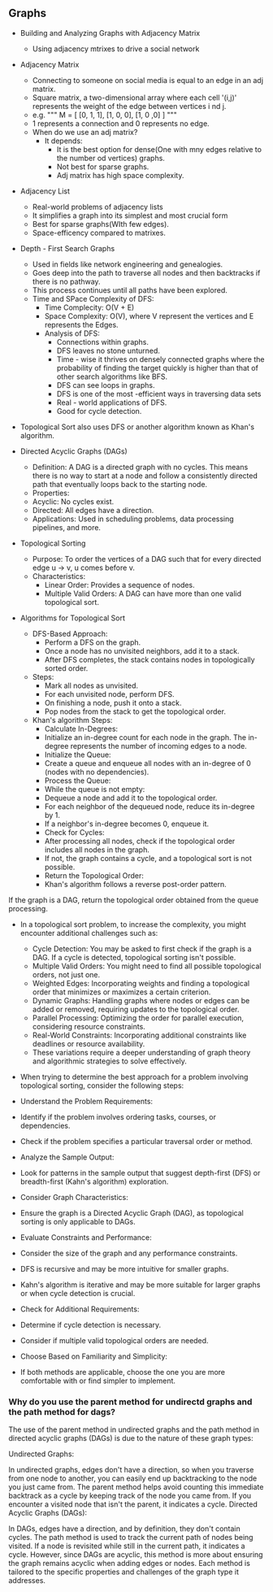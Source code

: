 ## Graphs

- Building and Analyzing Graphs with Adjacency Matrix
  - Using adjacency mtrixes to drive a social network

- Adjacency Matrix
  - Connecting to someone on social media is equal to an edge in an adj matrix.
  - Square matrix, a two-dimensional array where each cell '(i,j)' represents the weight of the edge between vertices i nd j.
  - e.g. """ M = [
             [0, 1, 1],
             [1, 0, 0],
             [1, 0 ,0]
            ] """
  - 1 represents a connection and 0 represents no edge.
  - When do we use an adj matrix?
    - It depends:
      - It is the best option for dense(One with mny edges relative to the number od vertices) graphs.
      - Not best for sparse graphs.
      - Adj matrix has high space complexity.
- Adjacency List
  - Real-world problems of adjacency lists
  - It simplifies a graph into its simplest and most crucial form
  - Best for sparse graphs(WIth few edges).
  - Space-efficency compared to matrixes.
- Depth - First Search Graphs
  - Used in fields like network engineering and genealogies.
  - Goes deep into the path to traverse all nodes and then backtracks if there is no pathway.
  - This process continues until all paths have been explored.
  - Time and SPace Complexity of DFS:
    - Time Complecity: O(V + E)
    - Space Complexity: O(V), where V represent the vertices and E represents the Edges.
    - Analysis of DFS:
      - Connections within graphs.
      - DFS leaves no stone unturned.
      - Time - wise it thrives on densely connected graphs where the probability of finding the target quickly is higher than that of other search algorithms like BFS.
      - DFS can see loops in graphs.
      - DFS is one of the most -efficient ways in traversing data sets
      - Real - world applications of DFS.
      - Good for cycle detection.
- Topological Sort also uses DFS or another algorithm known as Khan's algorithm.
- Directed Acyclic Graphs (DAGs)
  - Definition: A DAG is a directed graph with no cycles. This means there is no way to start at a node and follow a consistently directed path that eventually loops back to the starting node.
  - Properties:
  - Acyclic: No cycles exist.
  - Directed: All edges have a direction.
  - Applications: Used in scheduling problems, data processing pipelines, and more.
- Topological Sorting
  - Purpose: To order the vertices of a DAG such that for every directed edge u -> v, u comes before v.
  - Characteristics:
    - Linear Order: Provides a sequence of nodes.
    - Multiple Valid Orders: A DAG can have more than one valid topological sort.
- Algorithms for Topological Sort
  - DFS-Based Approach:
    - Perform a DFS on the graph.
    - Once a node has no unvisited neighbors, add it to a stack.
    - After DFS completes, the stack contains nodes in topologically sorted order.
  - Steps:
    - Mark all nodes as unvisited.
    - For each unvisited node, perform DFS.
    - On finishing a node, push it onto a stack.
    - Pop nodes from the stack to get the topological order.
  - Khan's algorithm Steps:
    - Calculate In-Degrees:
    - Initialize an in-degree count for each node in the graph. The in-degree represents the number of incoming edges to a node.
    - Initialize the Queue:
    - Create a queue and enqueue all nodes with an in-degree of 0 (nodes with no dependencies).
    - Process the Queue:
    - While the queue is not empty:
    - Dequeue a node and add it to the topological order.
    - For each neighbor of the dequeued node, reduce its in-degree by 1.
    - If a neighbor's in-degree becomes 0, enqueue it.
    - Check for Cycles:
    - After processing all nodes, check if the topological order includes all nodes in the graph.
    - If not, the graph contains a cycle, and a topological sort is not possible.
    - Return the Topological Order:
    - Khan's algorithm follows a reverse post-order pattern.

If the graph is a DAG, return the topological order obtained from the queue processing.

- In a topological sort problem, to increase the complexity, you might encounter additional challenges such as:
  - Cycle Detection: You may be asked to first check if the graph is a DAG. If a cycle is detected, topological sorting isn't possible.
  - Multiple Valid Orders: You might need to find all possible topological orders, not just one.
  - Weighted Edges: Incorporating weights and finding a topological order that minimizes or maximizes a certain criterion.
  - Dynamic Graphs: Handling graphs where nodes or edges can be added or removed, requiring updates to the topological order.
  - Parallel Processing: Optimizing the order for parallel execution, considering resource constraints.
  - Real-World Constraints: Incorporating additional constraints like deadlines or resource availability.
  - These variations require a deeper understanding of graph theory and algorithmic strategies to solve effectively.
  
- When trying to determine the best approach for a problem involving topological sorting, consider the following steps:
- Understand the Problem Requirements:
- Identify if the problem involves ordering tasks, courses, or dependencies.
- Check if the problem specifies a particular traversal order or method.
- Analyze the Sample Output:
- Look for patterns in the sample output that suggest depth-first (DFS) or breadth-first (Kahn's algorithm) exploration.
- Consider Graph Characteristics:
- Ensure the graph is a Directed Acyclic Graph (DAG), as topological sorting is only applicable to DAGs.
- Evaluate Constraints and Performance:
- Consider the size of the graph and any performance constraints.
- DFS is recursive and may be more intuitive for smaller graphs.
- Kahn's algorithm is iterative and may be more suitable for larger graphs or when cycle detection is crucial.
- Check for Additional Requirements:
- Determine if cycle detection is necessary.
- Consider if multiple valid topological orders are needed.
- Choose Based on Familiarity and Simplicity:
- If both methods are applicable, choose the one you are more comfortable with or find simpler to implement.

### Why do you use the parent method for undirectd graphs and the path method for dags?
The use of the parent method in undirected graphs and the path method in directed acyclic graphs (DAGs) is due to the nature of these graph types:

Undirected Graphs:

In undirected graphs, edges don't have a direction, so when you traverse from one node to another, you can easily end up backtracking to the node you just came from.
The parent method helps avoid counting this immediate backtrack as a cycle by keeping track of the node you came from. If you encounter a visited node that isn't the parent, it indicates a cycle.
Directed Acyclic Graphs (DAGs):

In DAGs, edges have a direction, and by definition, they don't contain cycles.
The path method is used to track the current path of nodes being visited. If a node is revisited while still in the current path, it indicates a cycle. However, since DAGs are acyclic, this method is more about ensuring the graph remains acyclic when adding edges or nodes.
Each method is tailored to the specific properties and challenges of the graph type it addresses.